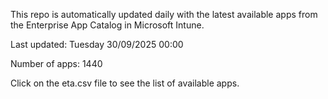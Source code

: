 This repo is automatically updated daily with the latest available apps from the Enterprise App Catalog in Microsoft Intune.

Last updated: Tuesday 30/09/2025 00:00

Number of apps: 1440

Click on the eta.csv file to see the list of available apps.
